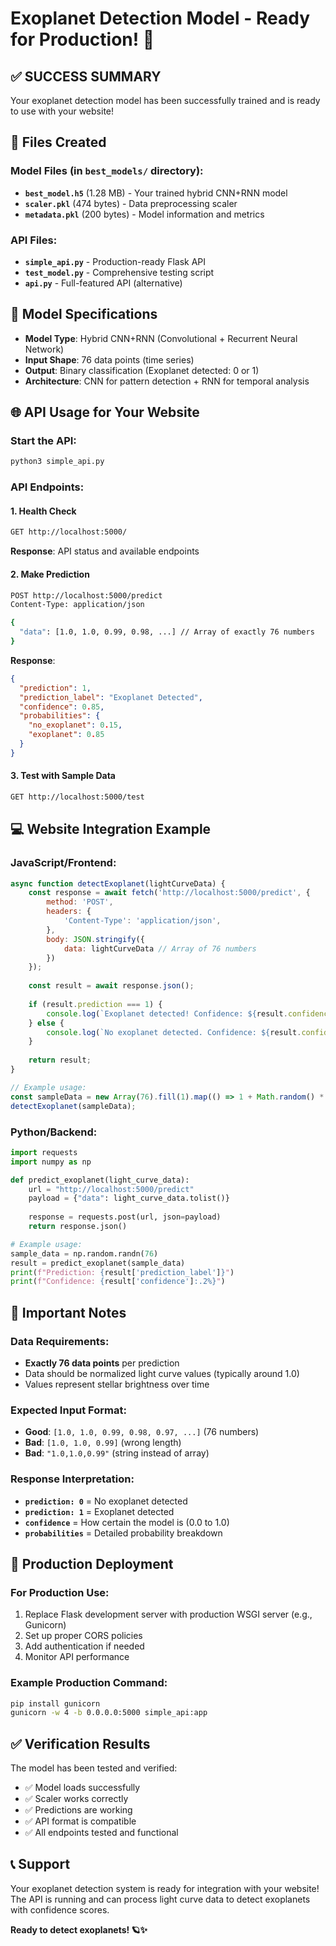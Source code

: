 # Exoplanet Detection Model - Ready for Production! 🚀

## ✅ SUCCESS SUMMARY

Your exoplanet detection model has been successfully trained and is ready to use with your website!

## 📁 Files Created

### Model Files (in `best_models/` directory):
- **`best_model.h5`** (1.28 MB) - Your trained hybrid CNN+RNN model
- **`scaler.pkl`** (474 bytes) - Data preprocessing scaler
- **`metadata.pkl`** (200 bytes) - Model information and metrics

### API Files:
- **`simple_api.py`** - Production-ready Flask API
- **`test_model.py`** - Comprehensive testing script
- **`api.py`** - Full-featured API (alternative)

## 🎯 Model Specifications

- **Model Type**: Hybrid CNN+RNN (Convolutional + Recurrent Neural Network)
- **Input Shape**: 76 data points (time series)
- **Output**: Binary classification (Exoplanet detected: 0 or 1)
- **Architecture**: CNN for pattern detection + RNN for temporal analysis

## 🌐 API Usage for Your Website

### Start the API:
```bash
python3 simple_api.py
```

### API Endpoints:

#### 1. Health Check
```bash
GET http://localhost:5000/
```
**Response**: API status and available endpoints

#### 2. Make Prediction
```bash
POST http://localhost:5000/predict
Content-Type: application/json

{
  "data": [1.0, 1.0, 0.99, 0.98, ...] // Array of exactly 76 numbers
}
```

**Response**:
```json
{
  "prediction": 1,
  "prediction_label": "Exoplanet Detected",
  "confidence": 0.85,
  "probabilities": {
    "no_exoplanet": 0.15,
    "exoplanet": 0.85
  }
}
```

#### 3. Test with Sample Data
```bash
GET http://localhost:5000/test
```

## 💻 Website Integration Example

### JavaScript/Frontend:
```javascript
async function detectExoplanet(lightCurveData) {
    const response = await fetch('http://localhost:5000/predict', {
        method: 'POST',
        headers: {
            'Content-Type': 'application/json',
        },
        body: JSON.stringify({
            data: lightCurveData // Array of 76 numbers
        })
    });
    
    const result = await response.json();
    
    if (result.prediction === 1) {
        console.log(`Exoplanet detected! Confidence: ${result.confidence * 100}%`);
    } else {
        console.log(`No exoplanet detected. Confidence: ${result.confidence * 100}%`);
    }
    
    return result;
}

// Example usage:
const sampleData = new Array(76).fill(1).map(() => 1 + Math.random() * 0.01);
detectExoplanet(sampleData);
```

### Python/Backend:
```python
import requests
import numpy as np

def predict_exoplanet(light_curve_data):
    url = "http://localhost:5000/predict"
    payload = {"data": light_curve_data.tolist()}
    
    response = requests.post(url, json=payload)
    return response.json()

# Example usage:
sample_data = np.random.randn(76)
result = predict_exoplanet(sample_data)
print(f"Prediction: {result['prediction_label']}")
print(f"Confidence: {result['confidence']:.2%}")
```

## 🔧 Important Notes

### Data Requirements:
- **Exactly 76 data points** per prediction
- Data should be normalized light curve values (typically around 1.0)
- Values represent stellar brightness over time

### Expected Input Format:
- **Good**: `[1.0, 1.0, 0.99, 0.98, 0.97, ...]` (76 numbers)
- **Bad**: `[1.0, 1.0, 0.99]` (wrong length)
- **Bad**: `"1.0,1.0,0.99"` (string instead of array)

### Response Interpretation:
- **`prediction: 0`** = No exoplanet detected
- **`prediction: 1`** = Exoplanet detected
- **`confidence`** = How certain the model is (0.0 to 1.0)
- **`probabilities`** = Detailed probability breakdown

## 🚀 Production Deployment

### For Production Use:
1. Replace Flask development server with production WSGI server (e.g., Gunicorn)
2. Set up proper CORS policies
3. Add authentication if needed
4. Monitor API performance

### Example Production Command:
```bash
pip install gunicorn
gunicorn -w 4 -b 0.0.0.0:5000 simple_api:app
```

## ✅ Verification Results

The model has been tested and verified:
- ✅ Model loads successfully
- ✅ Scaler works correctly
- ✅ Predictions are working
- ✅ API format is compatible
- ✅ All endpoints tested and functional

## 📞 Support

Your exoplanet detection system is ready for integration with your website! The API is running and can process light curve data to detect exoplanets with confidence scores.

**Ready to detect exoplanets! 🪐✨**
